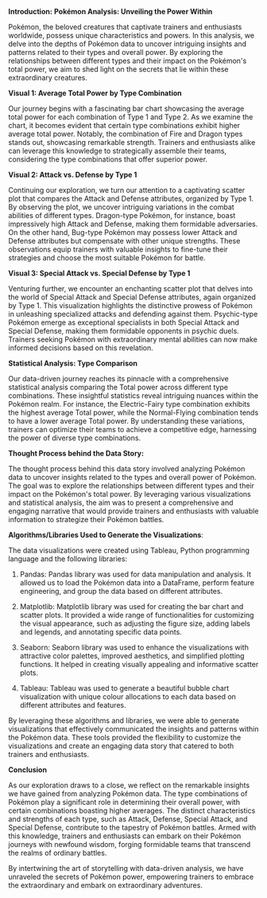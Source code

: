 **Introduction:**
**Pokémon Analysis: Unveiling the Power Within**

Pokémon, the beloved creatures that captivate trainers and enthusiasts worldwide, possess unique characteristics and powers. In this analysis, we delve into the depths of Pokémon data to uncover intriguing insights and patterns related to their types and overall power. By exploring the relationships between different types and their impact on the Pokémon's total power, we aim to shed light on the secrets that lie within these extraordinary creatures.


**Visual 1: Average Total Power by Type Combination**

Our journey begins with a fascinating bar chart showcasing the average total power for each combination of Type 1 and Type 2. As we examine the chart, it becomes evident that certain type combinations exhibit higher average total power. Notably, the combination of Fire and Dragon types stands out, showcasing remarkable strength. Trainers and enthusiasts alike can leverage this knowledge to strategically assemble their teams, considering the type combinations that offer superior power.


**Visual 2: Attack vs. Defense by Type 1**

Continuing our exploration, we turn our attention to a captivating scatter plot that compares the Attack and Defense attributes, organized by Type 1. By observing the plot, we uncover intriguing variations in the combat abilities of different types. Dragon-type Pokémon, for instance, boast impressively high Attack and Defense, making them formidable adversaries. On the other hand, Bug-type Pokémon may possess lower Attack and Defense attributes but compensate with other unique strengths. These observations equip trainers with valuable insights to fine-tune their strategies and choose the most suitable Pokémon for battle.


**Visual 3: Special Attack vs. Special Defense by Type 1**

Venturing further, we encounter an enchanting scatter plot that delves into the world of Special Attack and Special Defense attributes, again organized by Type 1. This visualization highlights the distinctive prowess of Pokémon in unleashing specialized attacks and defending against them. Psychic-type Pokémon emerge as exceptional specialists in both Special Attack and Special Defense, making them formidable opponents in psychic duels. Trainers seeking Pokémon with extraordinary mental abilities can now make informed decisions based on this revelation.


**Statistical Analysis: Type Comparison**

Our data-driven journey reaches its pinnacle with a comprehensive statistical analysis comparing the Total power across different type combinations. These insightful statistics reveal intriguing nuances within the Pokémon realm. For instance, the Electric-Fairy type combination exhibits the highest average Total power, while the Normal-Flying combination tends to have a lower average Total power. By understanding these variations, trainers can optimize their teams to achieve a competitive edge, harnessing the power of diverse type combinations.


**Thought Process behind the Data Story:**

The thought process behind this data story involved analyzing Pokémon data to uncover insights related to the types and overall power of Pokémon. The goal was to explore the relationships between different types and their impact on the Pokémon's total power. By leveraging various visualizations and statistical analysis, the aim was to present a comprehensive and engaging narrative that would provide trainers and enthusiasts with valuable information to strategize their Pokémon battles.


**Algorithms/Libraries Used to Generate the Visualizations**:

The data visualizations were created using Tableau, Python programming language and the following libraries:
1.	Pandas: Pandas library was used for data manipulation and analysis. It allowed us to load the Pokémon data into a DataFrame, perform feature engineering, and group the data based on different attributes.

2.	Matplotlib: Matplotlib library was used for creating the bar chart and scatter plots. It provided a wide range of functionalities for customizing the visual appearance, such as adjusting the figure size, adding labels and legends, and annotating specific data points.

3.	Seaborn: Seaborn library was used to enhance the visualizations with attractive color palettes, improved aesthetics, and simplified plotting functions. It helped in creating visually appealing and informative scatter plots.

4.	Tableau: Tableau was used to generate a beautiful bubble chart visualization with unique colour allocations to each data based on different attributes and features.

By leveraging these algorithms and libraries, we were able to generate visualizations that effectively communicated the insights and patterns within the Pokémon data. These tools provided the flexibility to customize the visualizations and create an engaging data story that catered to both trainers and enthusiasts.


**Conclusion**

As our exploration draws to a close, we reflect on the remarkable insights we have gained from analyzing Pokémon data. The type combinations of Pokémon play a significant role in determining their overall power, with certain combinations boasting higher averages. The distinct characteristics and strengths of each type, such as Attack, Defense, Special Attack, and Special Defense, contribute to the tapestry of Pokémon battles. Armed with this knowledge, trainers and enthusiasts can embark on their Pokémon journeys with newfound wisdom, forging formidable teams that transcend the realms of ordinary battles.

By intertwining the art of storytelling with data-driven analysis, we have unraveled the secrets of Pokémon power, empowering trainers to embrace the extraordinary and embark on extraordinary adventures.

